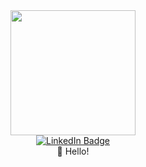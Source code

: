 <div id="header" align="center">
  <img src="https://media1.giphy.com/media/v1.Y2lkPTc5MGI3NjExa2Zyam1hMjJzc3N1YzNmY2NzcXJyY3Y0MnhzdWlvYWZzZ3FkejgxbyZlcD12MV9pbnRlcm5hbF9naWZfYnlfaWQmY3Q9Zw/l0K4n42JVSqqUvAQg/giphy.webp" width="200"/>
</div>
<div id="badges" align="center">
  <a href="https://www.linkedin.com/in/lucasmatiaslepe/">
    <img src="https://img.shields.io/badge/LinkedIn-blue?style=for-the-badge&logo=linkedin&logoColor=white" alt="LinkedIn Badge"/>
  </a>

</div>

<div id="subheader" align="center">
  👋 Hello!
</div>

